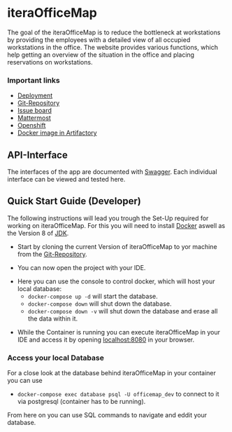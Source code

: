 # iteraOfficeMap

The goal of the iteraOfficeMap is to reduce the bottleneck at workstations by providing the employees with a detailed view of all occupied workstations in the office. The website provides various functions, which help getting an overview of the situation in the office and placing reservations on workstations.

### Important links

 - [Deployment](https://office-map.cloudapps.iterashift.com/)
 - [Git-Repository](https://iteragit.iteratec.de/studentsFRA/iteraOfficeMap/tree/master)
 - [Issue board](https://iteragit.iteratec.de/studentsFRA/iteraOfficeMap/boards)
 - [Mattermost](https://iterachat.iteratec.de/iteratec/channels/officemap)
 - [Openshift](https://console.cloudapps.iterashift.com:8443/console/project/office-map/overview)
 - [Docker image in Artifactory](https://artifactory.iteratec.io/artifactory/webapp/#/artifacts/browse/tree/General/docker/office-map/office-map/latest)

## API-Interface

The interfaces of the app are documented with [Swagger](https://office-map.cloudapps.iterashift.de/swagger-ui.html). Each individual interface can be viewed and tested here.


## Quick Start Guide (Developer)
The following instructions will lead you trough the Set-Up required for working on iteraOfficeMap. For this you will need to install [Docker](https://www.docker.com/get-started) aswell as the Version 8 of [JDK](https://www.oracle.com/technetwork/java/javase/downloads/jdk8-downloads-2133151.html).

* Start by cloning the current Version of iteraOfficeMap to yor machine from the [Git-Repository](https://iteragit.iteratec.de/studentsFRA/iteraOfficeMap/tree/master).

+ You can now open the project with your IDE.

* Here you can use the console to control docker, which will host your local database:
    * `docker-compose up -d` will start the database.
    * `docker-compose down` will shut down the database.
    * `docker-compose down -v`  will shut down the database and erase all the data within it.

+ While the Container is running you can execute iteraOfficeMap in your IDE and access it by opening  [localhost:8080](https://localhost:8080) in your browser.

### Access your local Database
For a close look at the database behind iteraOfficeMap in your container you can use
- `docker-compose exec database psql -U officemap_dev` to connect to it via postgresql (container has to be running).

From here on you can use SQL commands to navigate and eddit your database. 





